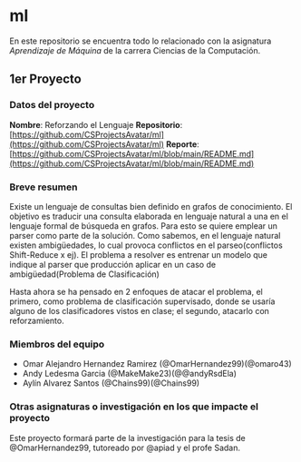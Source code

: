 # ml

En este repositorio se encuentra todo lo relacionado con la asignatura *Aprendizaje de Máquina* de la carrera Ciencias de la Computación.

## 1er Proyecto

### Datos del proyecto

**Nombre**: Reforzando el Lenguaje
**Repositorio**: [https://github.com/CSProjectsAvatar/ml](https://github.com/CSProjectsAvatar/ml)
**Reporte**: [https://github.com/CSProjectsAvatar/ml/blob/main/README.md](https://github.com/CSProjectsAvatar/ml/blob/main/README.md)

### Breve resumen

Existe un lenguaje de consultas bien definido en grafos de conocimiento. El objetivo es traducir una consulta elaborada en lenguaje natural a una en el lenguaje formal de búsqueda en grafos. Para esto se quiere emplear un parser como parte de la solución.
Como sabemos, en el lenguaje natural existen ambigüedades, lo cual provoca conflictos en el parseo(conflictos Shift-Reduce x ej).
El problema a resolver es entrenar un modelo que indique al parser que producción aplicar en un caso de ambigüedad(Problema de Clasificación)

Hasta ahora se ha pensado en 2 enfoques de atacar el problema, el primero, como problema de clasificación supervisado, donde se usaría alguno de los clasificadores vistos en clase; el segundo, atacarlo con reforzamiento.

### Miembros del equipo

- Omar Alejandro Hernandez Ramirez (@OmarHernandez99)(@omaro43)
- Andy Ledesma Garcia (@MakeMake23)(@@andyRsdEla)
- Aylín Alvarez Santos (@Chains99)(@Chains99)

### Otras asignaturas o investigación en los que impacte el proyecto
Este proyecto formará parte de la investigación para la tesis de @OmarHernandez99, tutoreado por @apiad y el profe Sadan.